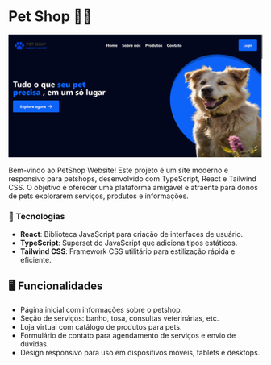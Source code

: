 # Pet Shop 🐶🐾

![Pet-Shop_Wallpaper](./src/assets/png/wallpaper.png)

Bem-vindo ao PetShop Website! Este projeto é um site moderno e responsivo para petshops, desenvolvido com TypeScript, React e Tailwind CSS. O objetivo é oferecer uma plataforma amigável e atraente para donos de pets explorarem serviços, produtos e informações.


### 🚀 Tecnologias

- **React**: Biblioteca JavaScript para criação de interfaces de usuário.
- **TypeScript**: Superset do JavaScript que adiciona tipos estáticos.
- **Tailwind CSS**: Framework CSS utilitário para estilização rápida e eficiente.

## 🖥️ Funcionalidades

- Página inicial com informações sobre o petshop.
- Seção de serviços: banho, tosa, consultas veterinárias, etc.
- Loja virtual com catálogo de produtos para pets.
- Formulário de contato para agendamento de serviços e envio de dúvidas.
- Design responsivo para uso em dispositivos móveis, tablets e desktops.